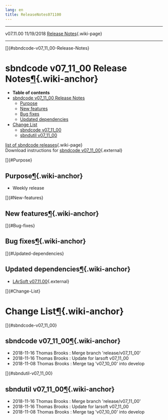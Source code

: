 ```yaml
---
lang: en
title: ReleaseNotes071100
---
```


  ----------- ------------ -- -- ------------------------------------------------------
  v07.11.00   11/19/2018         [Release Notes](ReleaseNotes071100.html){.wiki-page}
  ----------- ------------ -- -- ------------------------------------------------------

[]{#sbndcode-v07_11_00-Release-Notes}

sbndcode v07\_11\_00 Release Notes[¶](#sbndcode-v07_11_00-Release-Notes){.wiki-anchor}
======================================================================================

-   **Table of contents**
-   [sbndcode v07\_11\_00 Release
    Notes](#sbndcode-v07_11_00-Release-Notes)
    -   [Purpose](#Purpose)
    -   [New features](#New-features)
    -   [Bug fixes](#Bug-fixes)
    -   [Updated dependencies](#Updated-dependencies)
-   [Change List](#Change-List)
    -   [sbndcode v07\_11\_00](#sbndcode-v07_11_00)
    -   [sbndutil v07\_11\_00](#sbndutil-v07_11_00)

[list of sbndcode
releases](List_of_SBND_code_releases.html){.wiki-page}\
Download instructions for [sbndcode
v07\_11\_00](http://scisoft.fnal.gov/scisoft/bundles/sbnd/v07_11_00/sbndcode-v07_11_00.html){.external}

[]{#Purpose}

Purpose[¶](#Purpose){.wiki-anchor}
----------------------------------

-   Weekly release

[]{#New-features}

New features[¶](#New-features){.wiki-anchor}
--------------------------------------------

[]{#Bug-fixes}

Bug fixes[¶](#Bug-fixes){.wiki-anchor}
--------------------------------------

[]{#Updated-dependencies}

Updated dependencies[¶](#Updated-dependencies){.wiki-anchor}
------------------------------------------------------------

-   [LArSoft
    v07.11.00](https://cdcvs.fnal.gov/redmine/projects/larsoft/wiki/ReleaseNotes071100){.external}

[]{#Change-List}

Change List[¶](#Change-List){.wiki-anchor}
==========================================

[]{#sbndcode-v07_11_00}

sbndcode v07\_11\_00[¶](#sbndcode-v07_11_00){.wiki-anchor}
----------------------------------------------------------

-   2018-11-16 Thomas Brooks : Merge branch \'release/v07\_11\_00\'
-   2018-11-16 Thomas Brooks : Update for larsoft v07\_11\_00
-   2018-11-08 Thomas Brooks : Merge tag \'v07\_10\_00\' into develop

[]{#sbndutil-v07_11_00}

sbndutil v07\_11\_00[¶](#sbndutil-v07_11_00){.wiki-anchor}
----------------------------------------------------------

-   2018-11-16 Thomas Brooks : Merge branch \'release/v07\_11\_00\'
-   2018-11-16 Thomas Brooks : Update for larsoft v07\_11\_00
-   2018-11-08 Thomas Brooks : Merge tag \'v07\_10\_00\' into develop
